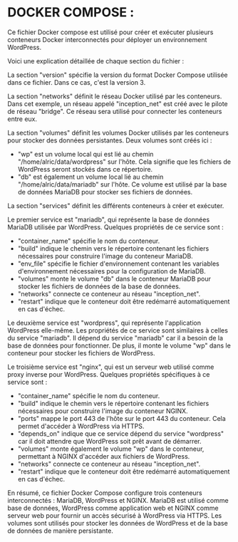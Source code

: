 # DOCKER COMPOSE :

Ce fichier Docker compose est utilisé pour créer et exécuter plusieurs conteneurs Docker interconnectés pour déployer un environnement WordPress.

Voici une explication détaillée de chaque section du fichier :

La section "version" spécifie la version du format Docker Compose utilisée dans ce fichier. Dans ce cas, c'est la version 3.

La section "networks" définit le réseau Docker utilisé par les conteneurs. Dans cet exemple, un réseau appelé "inception_net" est créé avec le pilote de réseau "bridge". Ce réseau sera utilisé pour connecter les conteneurs entre eux.

La section "volumes" définit les volumes Docker utilisés par les conteneurs pour stocker des données persistantes. Deux volumes sont créés ici :

- "wp" est un volume local qui est lié au chemin "/home/alric/data/wordpress" sur l'hôte. Cela signifie que les fichiers de WordPress seront stockés dans ce répertoire.
- "db" est également un volume local lié au chemin "/home/alric/data/mariadb" sur l'hôte. Ce volume est utilisé par la base de données MariaDB pour stocker ses fichiers de données.

La section "services" définit les différents conteneurs à créer et exécuter.

Le premier service est "mariadb", qui représente la base de données MariaDB utilisée par WordPress. Quelques propriétés de ce service sont :

- "container_name" spécifie le nom du conteneur.
- "build" indique le chemin vers le répertoire contenant les fichiers nécessaires pour construire l'image du conteneur MariaDB.
- "env_file" spécifie le fichier d'environnement contenant les variables d'environnement nécessaires pour la configuration de MariaDB.
- "volumes" monte le volume "db" dans le conteneur MariaDB pour stocker les fichiers de données de la base de données.
- "networks" connecte ce conteneur au réseau "inception_net".
- "restart" indique que le conteneur doit être redémarré automatiquement en cas d'échec.

Le deuxième service est "wordpress", qui représente l'application WordPress elle-même. Les propriétés de ce service sont similaires à celles du service "mariadb". Il dépend du service "mariadb" car il a besoin de la base de données pour fonctionner. De plus, il monte le volume "wp" dans le conteneur pour stocker les fichiers de WordPress.

Le troisième service est "nginx", qui est un serveur web utilisé comme proxy inverse pour WordPress. Quelques propriétés spécifiques à ce service sont :

- "container_name" spécifie le nom du conteneur.
- "build" indique le chemin vers le répertoire contenant les fichiers nécessaires pour construire l'image du conteneur NGINX.
- "ports" mappe le port 443 de l'hôte sur le port 443 du conteneur. Cela permet d'accéder à WordPress via HTTPS.
- "depends_on" indique que ce service dépend du service "wordpress" car il doit attendre que WordPress soit prêt avant de démarrer.
- "volumes" monte également le volume "wp" dans le conteneur, permettant à NGINX d'accéder aux fichiers de WordPress.
- "networks" connecte ce conteneur au réseau "inception_net".
- "restart" indique que le conteneur doit être redémarré automatiquement en cas d'échec.

En résumé, ce fichier Docker Compose configure trois conteneurs interconnectés : MariaDB, WordPress et NGINX. MariaDB est utilisé comme base de données, WordPress comme application web et NGINX comme serveur web pour fournir un accès sécurisé à WordPress via HTTPS. Les volumes sont utilisés pour stocker les données de WordPress et de la base de données de manière persistante.